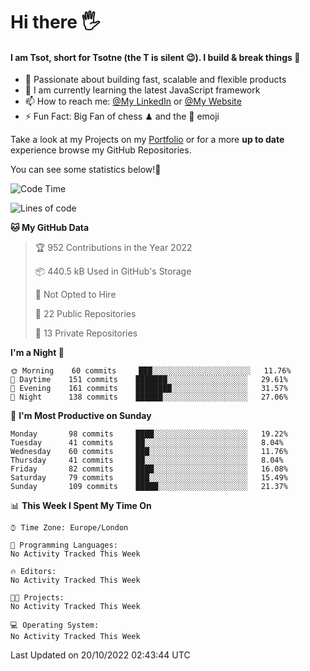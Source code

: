 # Hi there :raised_hand_with_fingers_splayed:
#### I am Tsot, short for Tsotne (the T is silent :wink:). I build & break things :space_invader:
- :telescope: Passionate about building fast, scalable and flexible products
- :seedling: I am currently learning the latest JavaScript framework 
- :mailbox: How to reach me: [@My LinkedIn](https://www.linkedin.com/in/tsotne-gvadzabia/) or [@My Website](https://tsotne.co.uk/contact)
- :zap: Fun Fact: Big Fan of chess ♟ and the 👾 emoji

Take a look at my Projects on my [Portfolio](https://tsotne.co.uk/) or for a more **up to date** experience browse my GitHub Repositories.

You can see some statistics below!:space_invader:
<!--START_SECTION:waka-->
![Code Time](http://img.shields.io/badge/Code%20Time-761%20hrs%202%20mins-blue)

![Lines of code](https://img.shields.io/badge/From%20Hello%20World%20I%27ve%20Written-624%20Thousand%20lines%20of%20code-blue)

**🐱 My GitHub Data** 

> 🏆 952 Contributions in the Year 2022
 > 
> 📦 440.5 kB Used in GitHub's Storage 
 > 
> 🚫 Not Opted to Hire
 > 
> 📜 22 Public Repositories 
 > 
> 🔑 13 Private Repositories  
 > 
**I'm a Night 🦉** 

```text
🌞 Morning    60 commits     ███░░░░░░░░░░░░░░░░░░░░░░   11.76% 
🌆 Daytime    151 commits    ███████░░░░░░░░░░░░░░░░░░   29.61% 
🌃 Evening    161 commits    ████████░░░░░░░░░░░░░░░░░   31.57% 
🌙 Night      138 commits    ██████░░░░░░░░░░░░░░░░░░░   27.06%

```
📅 **I'm Most Productive on Sunday** 

```text
Monday       98 commits     ████░░░░░░░░░░░░░░░░░░░░░   19.22% 
Tuesday      41 commits     ██░░░░░░░░░░░░░░░░░░░░░░░   8.04% 
Wednesday    60 commits     ███░░░░░░░░░░░░░░░░░░░░░░   11.76% 
Thursday     41 commits     ██░░░░░░░░░░░░░░░░░░░░░░░   8.04% 
Friday       82 commits     ████░░░░░░░░░░░░░░░░░░░░░   16.08% 
Saturday     79 commits     ███░░░░░░░░░░░░░░░░░░░░░░   15.49% 
Sunday       109 commits    █████░░░░░░░░░░░░░░░░░░░░   21.37%

```


📊 **This Week I Spent My Time On** 

```text
⌚︎ Time Zone: Europe/London

💬 Programming Languages: 
No Activity Tracked This Week

🔥 Editors: 
No Activity Tracked This Week

🐱‍💻 Projects: 
No Activity Tracked This Week

💻 Operating System: 
No Activity Tracked This Week

```


 Last Updated on 20/10/2022 02:43:44 UTC
<!--END_SECTION:waka-->
